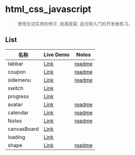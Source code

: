 # html_css_javascript

> 使用生动实用的例子, 抛离框架, 适合刚入门的开发者练习。    

## List

| 名称       | Live Demo                                                       | Notes                                                                                 |
| -------- | --------------------------------------------------------------- | ------------------------------------------------------------------------------------- |
| tabbar   | [Link](https://cirolee.github.io/html_css_javascript/tabbar/)   | [readme](https://github.com/CiroLee/html_css_javascript/blob/main/tabbar/README.md)   |
| coupon   | [Link](https://cirolee.github.io/html_css_javascript/coupons/)  | [readme](https://github.com/CiroLee/html_css_javascript/blob/main/coupons/README.md)  |
| sidemenu | [Link](https://cirolee.github.io/html_css_javascript/sidemenu/) | [readme](https://github.com/CiroLee/html_css_javascript/blob/main/sidemenu/README.md) |
| switch   | [Link](https://cirolee.github.io/html_css_javascript/switch/)   |                                                                                       |
| progress | [Link](https://cirolee.github.io/html_css_javascript/progress/)                                                        |                                                                                       |
| avatar | [Link](https://cirolee.github.io/html_css_javascript/avatar/)                                                        |         [readme](https://github.com/CiroLee/html_css_javascript/blob/main/tabbar/README.md)                                                                              |
| calendar | [Link](https://cirolee.github.io/html_css_javascript/calendar/)                                                        |         [readme](https://github.com/CiroLee/html_css_javascript/blob/main/calendar/readme.md)                                                                              |
| Notes | [Link](https://cirolee.github.io/html_css_javascript/notes/)                                                        |         [readme](https://github.com/CiroLee/html_css_javascript/blob/main/notes/README.md)                                                                              |
| canvasBoard | [Link](https://cirolee.github.io/html_css_javascript/drawing/)                                                        |                                                                              |
| loading | [Link](https://cirolee.github.io/html_css_javascript/loading/)                                                        |                                                                              |
| shape | [Link](https://cirolee.github.io/html_css_javascript/shape/)                                                        | [readme](https://github.com/CiroLee/html_css_javascript/blob/main/calendar/README.md)                                                                             |